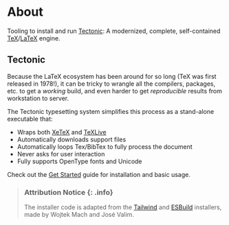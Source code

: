# About

Tooling to install and run [Tectonic](https://tectonic-typesetting.github.io/): A modernized, complete, self-contained
[TeX](https://en.wikipedia.org/wiki/TeX)/[LaTeX](https://www.latex-project.org/)
engine.

## Tectonic

Because the LaTeX ecosystem has been around for so long (TeX was first released in 1978!), it can be tricky to wrangle all the compilers, packages, etc. to get a _working_ build, and even harder to get _reproducible_ results from workstation to server.

The Tectonic typesetting system simplifies this process as a stand-alone executable that:

- Wraps both [XeTeX](http://xetex.sourceforge.net/) and
  [TeXLive](https://www.tug.org/texlive/)
- Automatically downloads support files
- Automatically loops Tex/BibTex to fully process the document
- Never asks for user interaction
- Fully supports OpenType fonts and Unicode

Check out the [Get Started](get-started.md) guide for installation and basic usage.

> ### Attribution Notice {: .info}
>
> The installer code is adapted from the [Tailwind](https://github.com/phoenixframework/tailwind) and [ESBuild](https://github.com/phoenixframework/esbuild) installers, made by Wojtek Mach and José Valim.
